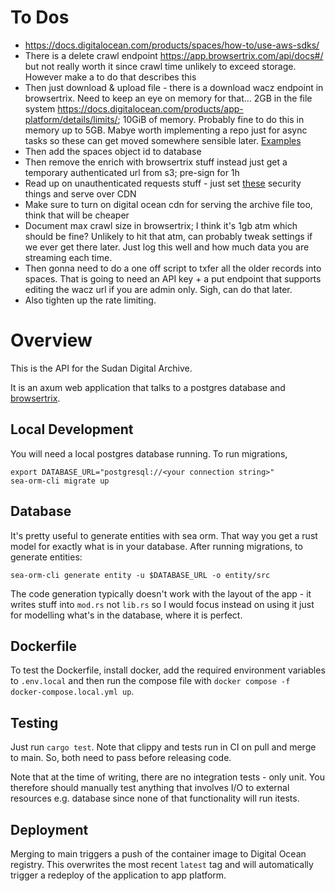 # To Dos

- https://docs.digitalocean.com/products/spaces/how-to/use-aws-sdks/
- There is a delete crawl endpoint https://app.browsertrix.com/api/docs#/ but not really
  worth it since crawl time unlikely to exceed storage. However make a to do that 
  describes this
- Then just download & upload file - there is a download wacz endpoint in browsertrix. Need to keep an eye on memory for that...
  2GB in the file system https://docs.digitalocean.com/products/app-platform/details/limits/; 10GiB of memory.
  Probably fine to do this in memory up to 5GB. Mabye worth implementing a repo just for async tasks so these can get moved somewhere sensible later.
  [Examples](https://docs.aws.amazon.com/sdk-for-rust/latest/dg/rust_s3_code_examples.html)
- Then add the spaces object id to database
- Then remove the enrich with browsertrix stuff instead just get a temporary authenticated url from s3; pre-sign for 1h
- Read up on unauthenticated requests stuff - just set
  [these](https://www.digitalocean.com/security/security-best-practices-guide-spaces) security things and serve over CDN
- Make sure to turn on digital ocean cdn for serving the archive file too, think that will be cheaper
- Document max crawl size in browsertrix; I think it's 1gb atm which should be fine? Unlikely to hit that atm, can probably tweak settings
  if we ever get there later. Just log this well and how much data you are streaming each time.
- Then gonna need to do a one off script to txfer all the older records into spaces. That is going to need an API key + a put endpoint
  that supports editing the wacz url if you are admin only. Sigh, can do that later.
- Also tighten up the rate limiting.

# Overview

This is the API for the Sudan Digital Archive.

It is an axum web application that talks to a postgres database and
[browsertrix](https://browsertrix.com/). 

## Local Development 

You will need a local postgres database running. To run migrations, 

```shell
export DATABASE_URL="postgresql://<your connection string>"
sea-orm-cli migrate up
```

## Database

It's pretty useful to generate entities with sea orm. That way you
get a rust model for exactly what is in your database. After running
migrations, to generate entities:
```shell
sea-orm-cli generate entity -u $DATABASE_URL -o entity/src
```

The code generation typically doesn't work with the layout of the app - it writes
stuff into `mod.rs` not `lib.rs` so I would focus instead on using it just for 
modelling what's in the database, where it is perfect.

## Dockerfile

To test the Dockerfile, install docker, add the required environment variables to
`.env.local` and then run the compose file with 
`docker compose -f docker-compose.local.yml up`.

## Testing 

Just run `cargo test`. Note that clippy and tests run in CI on pull and merge
to main. So, both need to pass before releasing code.

Note that at the time of writing, there are no integration tests - only unit. 
You therefore should manually test anything that involves I/O to
external resources e.g. database since none of that functionality
will run itests.

## Deployment

Merging to main triggers a push of the container image to Digital Ocean registry.
This overwrites the most recent `latest` tag and will automatically trigger a
redeploy of the application to app platform.